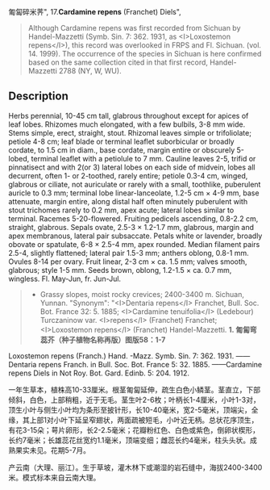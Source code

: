 匍匐碎米荠",
17.**Cardamine repens** (Franchet) Diels",

> Although Cardamine repens was first recorded from Sichuan by Handel-Mazzetti (Symb. Sin. 7: 362. 1931, as &lt;I&gt;Loxostemon repens&lt;/I&gt;), this record was overlooked in FRPS and Fl. Sichuan. (vol. 14. 1999). The occurrence of the species in Sichuan is here confirmed based on the same collection cited in that first record, Handel-Mazzetti 2788 (NY, W, WU).

## Description
Herbs perennial, 10-45 cm tall, glabrous throughout except for apices of leaf lobes. Rhizomes much elongated, with a few bulbils, 3-8 mm wide. Stems simple, erect, straight, stout. Rhizomal leaves simple or trifoliolate; petiole 4-8 cm; leaf blade or terminal leaflet suborbicular or broadly cordate, to 1.5 cm in diam., base cordate, margin entire or obscurely 5-lobed, terminal leaflet with a petiolule to 7 mm. Cauline leaves 2-5, trifid or pinnatisect and with 2(or 3) lateral lobes on each side of midvein, lobes all decurrent, often 1- or 2-toothed, rarely entire; petiole 0.3-4 cm, winged, glabrous or ciliate, not auriculate or rarely with a small, toothlike, puberulent auricle to 0.3 mm; terminal lobe linear-lanceolate, 1.2-5 cm × 4-9 mm, base attenuate, margin entire, along distal half often minutely puberulent with stout trichomes rarely to 0.2 mm, apex acute; lateral lobes similar to terminal. Racemes 5-20-flowered. Fruiting pedicels ascending, 0.8-2.2 cm, straight, glabrous. Sepals ovate, 2.5-3 × 1.2-1.7 mm, glabrous, margin and apex membranous, lateral pair subsaccate. Petals white or lavender, broadly obovate or spatulate, 6-8 × 2.5-4 mm, apex rounded. Median filament pairs 2.5-4, slightly flattened; lateral pair 1.5-3 mm; anthers oblong, 0.8-1 mm. Ovules 8-14 per ovary. Fruit linear, 2-3 cm × ca. 1.5 mm; valves smooth, glabrous; style 1-5 mm. Seeds brown, oblong, 1.2-1.5 × ca. 0.7 mm, wingless. Fl. May-Jun, fr. Jun-Jul.

> * Grassy slopes, moist rocky crevices; 2400-3400 m. Sichuan, Yunnan.
  "Synonym": "&lt;I&gt;Dentaria repens&lt;/I&gt; Franchet, Bull. Soc. Bot. France 32: 5. 1885; &lt;I&gt;Cardamine tenuifolia&lt;/I&gt; (Ledebour) Turczaninow var. &lt;I&gt;repens&lt;/I&gt; (Franchet) Franchet; &lt;I&gt;Loxostemon repens&lt;/I&gt; (Franchet) Handel-Mazzetti.
**1. 匍匐弯蕊芥（种子植物名称再版）图版58：1-7**

Loxostemon repens (Franch.) Hand. -Mazz. Symb. Sin. 7: 362. 1931. ——Dentaria repens Franch. in Bull. Soc. Bot. France 5: 32. 1885. ——Cardamine repens Diels in Not Roy. Bot. Gard. Edinb. 5: 204. 1912.

一年生草本，植株高10-33厘米。根茎匍匐延伸，疏生白色小鳞茎。茎直立，下部倾斜，白色，上部稍粗，近于无毛。茎生叶2-6枚；叶柄长1-4厘米，小叶1-3对，顶生小叶与侧生小叶均为条形至披针形，长10-40毫米，宽2-5毫米，顶端尖，全缘，其上部1对小叶下延呈窄翅状，两面疏被短毛，小叶近无柄。总状花序顶生，有花3-15朵；萼片卵形，长2-2.5毫米；花瓣粉红色、白色或紫色，倒卵状楔形，长约7毫米；长雄蕊花丝宽约1.1毫米，顶端变细；雌蕊长约4毫米，柱头头状。成熟果实未见。花期5-7月。

产云南（大理、丽江）。生于草坡，灌木林下或潮湿的岩石缝中，海拔2400-3400米。模式标本来自云南大理。
